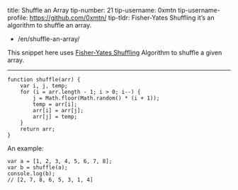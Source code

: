 title: Shuffle an Array tip-number: 21 tip-username: 0xmtn tip-username-profile: https://github.com/0xmtn/ tip-tldr: Fisher-Yates Shuffling it’s an algorithm to shuffle an array.

-   /en/shuffle-an-array/

This snippet here uses [Fisher-Yates Shuffling](https://www.wikiwand.com/en/Fisher%E2%80%93Yates_shuffle) Algorithm to shuffle a given array.

------------------------------------------------------------------------

    function shuffle(arr) {
        var i, j, temp;
        for (i = arr.length - 1; i > 0; i--) {
            j = Math.floor(Math.random() * (i + 1));
            temp = arr[i];
            arr[i] = arr[j];
            arr[j] = temp;
        }
        return arr;
    }

An example:

    var a = [1, 2, 3, 4, 5, 6, 7, 8];
    var b = shuffle(a);
    console.log(b);
    // [2, 7, 8, 6, 5, 3, 1, 4]
